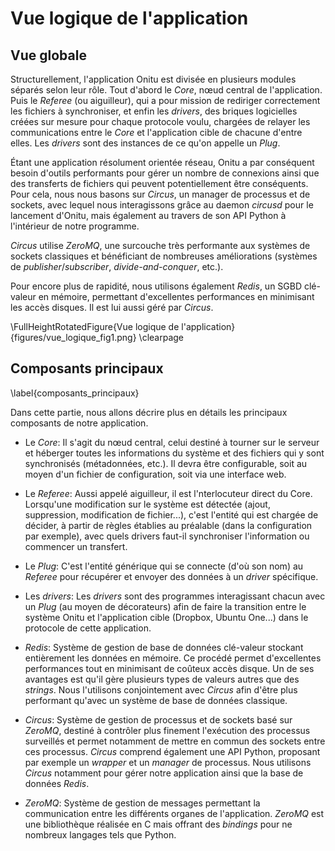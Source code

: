 # Vue logique de l'application


## Vue globale

Structurellement, l'application Onitu est divisée en plusieurs modules séparés selon leur rôle.
Tout d'abord le *Core*, nœud central de l'application. Puis le *Referee* (ou aiguilleur), qui a pour mission de rediriger correctement les fichiers à synchroniser, et enfin les *drivers*, des briques logicielles créées sur mesure pour chaque protocole voulu, chargées de relayer les communications entre le *Core* et l'application cible de chacune d'entre elles. Les *drivers* sont des instances de ce qu'on appelle un *Plug*.

Étant une application résolument orientée réseau, Onitu a par conséquent besoin d'outils performants pour gérer un nombre de connexions ainsi que des transferts de fichiers qui peuvent potentiellement être conséquents. Pour cela, nous nous basons sur *Circus*, un manager de processus et de sockets, avec lequel nous interagissons grâce au daemon *circusd* pour le lancement d'Onitu, mais également au travers de son API Python à l'intérieur de notre programme.

*Circus* utilise *ZeroMQ*, une surcouche très performante aux systèmes de sockets classiques et bénéficiant de nombreuses améliorations (systèmes de *publisher*/*subscriber*, *divide-and-conquer*, etc.).

Pour encore plus de rapidité, nous utilisons également *Redis*, un SGBD clé-valeur en mémoire, permettant d'excellentes performances en minimisant les accès disques. Il est lui aussi géré par *Circus*.

\FullHeightRotatedFigure{Vue logique de l'application}{figures/vue_logique_fig1.png}
\clearpage


## Composants principaux

\label{composants_principaux}

Dans cette partie, nous allons décrire plus en détails les principaux composants de notre application.

- Le *Core*: Il s'agit du nœud central, celui destiné à tourner sur le serveur et héberger toutes les informations du système et des fichiers qui y sont synchronisés (métadonnées, etc.). Il devra être configurable, soit au moyen d'un fichier de configuration, soit via une interface web.

- Le *Referee*: Aussi appelé aiguilleur, il est l'nterlocuteur direct du Core. Lorsqu'une modification sur le système est détectée (ajout, suppression, modification de fichier...), c'est l'entité qui est chargée de décider, à partir de règles établies au préalable (dans la configuration par exemple), avec quels drivers faut-il synchroniser l'information ou commencer un transfert.

- Le *Plug*: C'est l'entité générique qui se connecte (d'où son nom) au *Referee* pour récupérer et envoyer des données à un *driver* spécifique.

- Les *drivers*: Les *drivers* sont des programmes interagissant chacun avec un *Plug* (au moyen de décorateurs) afin de faire la transition entre le système Onitu et l'application cible (Dropbox, Ubuntu One...) dans le protocole de cette application.

- *Redis*: Système de gestion de base de données clé-valeur stockant entièrement les données en mémoire. Ce procédé permet d'excellentes performances tout en minimisant de coûteux accès disque. Un de ses avantages est qu'il gère plusieurs types de valeurs autres que des *strings*. Nous l'utilisons conjointement avec *Circus* afin d'être plus performant qu'avec un système de base de données classique.

- *Circus*: Système de gestion de processus et de sockets basé sur *ZeroMQ*, destiné à contrôler plus finement l'exécution des processus surveillés et permet notamment de mettre en commun des sockets entre ces processus. *Circus* comprend également une API Python, proposant par exemple un *wrapper* et un *manager* de processus. Nous utilisons *Circus* notamment pour gérer notre application ainsi que la base de données *Redis*.

- *ZeroMQ*: Système de gestion de messages permettant la communication entre les différents organes de l'application. *ZeroMQ* est une bibliothèque réalisée en C mais offrant des *bindings* pour ne nombreux langages tels que Python.
